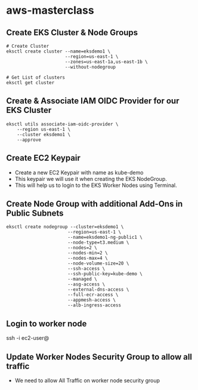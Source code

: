 # aws-masterclass

## Create EKS Cluster & Node Groups

```
# Create Cluster
eksctl create cluster --name=eksdemo1 \
                      --region=us-east-1 \
                      --zones=us-east-1a,us-east-1b \
                      --without-nodegroup

# Get List of clusters
eksctl get cluster
```

## Create & Associate IAM OIDC Provider for our EKS Cluster

```
eksctl utils associate-iam-oidc-provider \
    --region us-east-1 \
    --cluster eksdemo1 \
    --approve
```

## Create EC2 Keypair

- Create a new EC2 Keypair with name as kube-demo
- This keypair we will use it when creating the EKS NodeGroup.
- This will help us to login to the EKS Worker Nodes using Terminal.

## Create Node Group with additional Add-Ons in Public Subnets

```
eksctl create nodegroup --cluster=eksdemo1 \
                       --region=us-east-1 \
                       --name=eksdemo1-ng-public1 \
                       --node-type=t3.medium \
                       --nodes=2 \
                       --nodes-min=2 \
                       --nodes-max=4 \
                       --node-volume-size=20 \
                       --ssh-access \
                       --ssh-public-key=kube-demo \
                       --managed \
                       --asg-access \
                       --external-dns-access \
                       --full-ecr-access \
                       --appmesh-access \
                       --alb-ingress-access
```

## Login to worker node

ssh -i <keypair> ec2-user@<Public-IP-of-Worker-Node>

## Update Worker Nodes Security Group to allow all traffic

- We need to allow All Traffic on worker node security group
